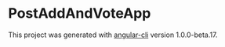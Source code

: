 # PostAddAndVoteApp

This project was generated with [angular-cli](https://github.com/angular/angular-cli) version 1.0.0-beta.17.
